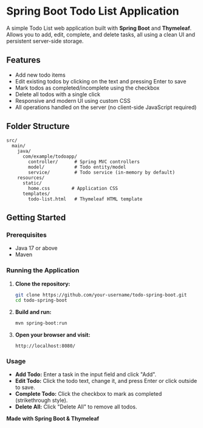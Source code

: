 # Spring Boot Todo List Application

A simple Todo List web application built with **Spring Boot** and **Thymeleaf**.  
Allows you to add, edit, complete, and delete tasks, all using a clean UI and persistent server-side storage.

## Features

- Add new todo items
- Edit existing todos by clicking on the text and pressing Enter to save
- Mark todos as completed/incomplete using the checkbox
- Delete all todos with a single click
- Responsive and modern UI using custom CSS
- All operations handled on the server (no client-side JavaScript required)

## Folder Structure

```
src/
  main/
    java/
      com/example/todoapp/
        controller/      # Spring MVC controllers
        model/           # Todo entity/model
        service/         # Todo service (in-memory by default)
    resources/
      static/
        home.css        # Application CSS
      templates/
        todo-list.html   # Thymeleaf HTML template
```

## Getting Started

### Prerequisites

- Java 17 or above
- Maven

### Running the Application

1. **Clone the repository:**
   ```bash
   git clone https://github.com/your-username/todo-spring-boot.git
   cd todo-spring-boot
   ```

2. **Build and run:**
   ```bash
   mvn spring-boot:run
   ```

3. **Open your browser and visit:**
   ```
   http://localhost:8080/
   ```

### Usage

- **Add Todo:** Enter a task in the input field and click "Add".
- **Edit Todo:** Click the todo text, change it, and press Enter or click outside to save.
- **Complete Todo:** Click the checkbox to mark as completed (strikethrough style).
- **Delete All:** Click "Delete All" to remove all todos.




**Made with Spring Boot & Thymeleaf**
